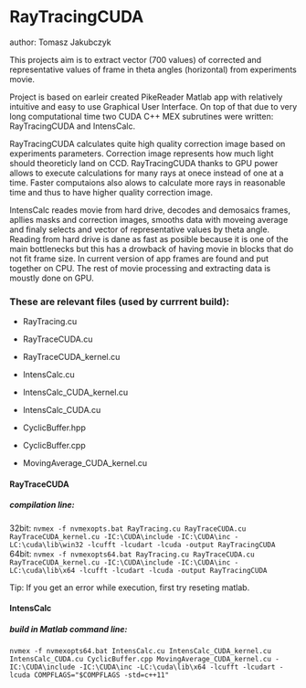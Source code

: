 # RayTracingCUDA
author: Tomasz Jakubczyk

This projects aim is to extract vector (700 values) of corrected and representative values of frame in theta angles (horizontal) from experiments movie.

Project is based on earleir created PikeReader Matlab app with relatively intuitive and easy to use Graphical User Interface.
On top of that due to very long computational time two CUDA C++ MEX subrutines were written: RayTracingCUDA and IntensCalc.

RayTracingCUDA calculates quite high quality correction image based on experiments parameters.
Correction image represents how much light should theoreticly land on CCD.
RayTracingCUDA thanks to GPU power allows to execute calculations for many rays at onece instead of one at a time.
Faster computaions also alows to calculate more rays in reasonable time and thus to have higher quality correction image.

IntensCalc reades movie from hard drive, decodes and demosaics frames, apllies masks and correction images, smooths data with moveing average and finaly selects and vector of representative values by theta angle.
Reading from hard drive is dane as fast as posible because it is one of the main bottlenecks but this has a drowback of having movie in blocks that do not fit frame size.
In current version of app frames are found and put together on CPU. The rest of movie processing and extracting data is moustly done on GPU.




### These are relevant files (used by currrent build):
- RayTracing.cu
- RayTraceCUDA.cu
- RayTraceCUDA_kernel.cu

- IntensCalc.cu
- IntensCalc_CUDA_kernel.cu
- IntensCalc_CUDA.cu
- CyclicBuffer.hpp
- CyclicBuffer.cpp
- MovingAverage_CUDA_kernel.cu

#### RayTraceCUDA

##### compilation line:
32bit:
`
nvmex -f nvmexopts.bat RayTracing.cu RayTraceCUDA.cu RayTraceCUDA_kernel.cu -IC:\CUDA\include -IC:\CUDA\inc -LC:\cuda\lib\win32 -lcufft -lcudart -lcuda -output RayTracingCUDA
`
64bit:
`
nvmex -f nvmexopts64.bat RayTracing.cu RayTraceCUDA.cu RayTraceCUDA_kernel.cu -IC:\CUDA\include -IC:\CUDA\inc -LC:\cuda\lib\x64 -lcufft -lcudart -lcuda -output RayTracingCUDA
`


Tip:
If you get an error while execution, first try reseting matlab.


#### IntensCalc

##### build in Matlab command line:
`
nvmex -f nvmexopts64.bat IntensCalc.cu IntensCalc_CUDA_kernel.cu IntensCalc_CUDA.cu CyclicBuffer.cpp MovingAverage_CUDA_kernel.cu -IC:\CUDA\include -IC:\CUDA\inc -LC:\cuda\lib\x64 -lcufft -lcudart -lcuda COMPFLAGS="$COMPFLAGS -std=c++11"
`

